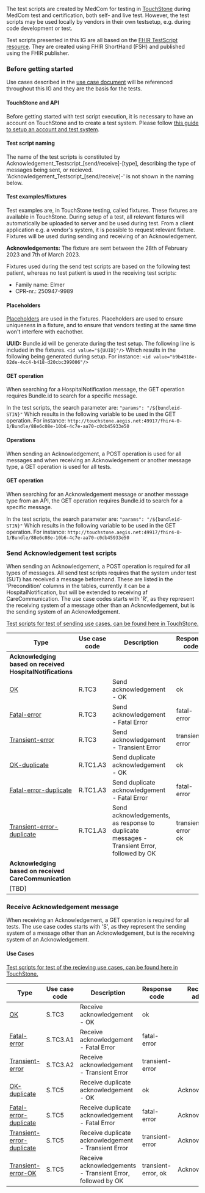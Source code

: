 The test scripts are created by MedCom for testing in [TouchStone](https://touchstone.aegis.net/touchstone/) during MedCom test and certification, both self- and live test. However, the test scripts may be used locally by vendors in their own testsetup, e.g. during code development or test. 

Test scripts presented in this IG are all based on the [FHIR TestScript resource](https://www.hl7.org/fhir/testscript.html). They are created using FHIR ShortHand (FSH) and published using the FHIR publisher. 

### Before getting started

Use cases described in the [use case document](https://medcomdk.github.io/dk-medcom-acknowledgement/#11-use-cases) will be referenced throughout this IG and they are the basis for the tests. 

#### TouchStone and API
Before getting started with test script execution, it is necessary to have an account on TouchStone and to create a test system. Please follow [this guide to setup an account and test system](https://medcomdk.github.io/MedComLandingPage/assets/documents/TouchStoneGettingStarted.html).

#### Test script naming
The name of the test scripts is constituted by Acknowledgement_Testscript_[send/receive]-[type], describing the type of messages being sent, or recieved. 'Acknowledgement_Testscript_[send/receive]-' is not shown in the naming below.

#### Test examples/fixtures
Test examples are, in TouchStone testing, called fixtures. These fixtures are available in TouchStone. During setup of a test, all relevant fixtures will automatically be uploaded to server and be used during test. From a client application e.g. a vendor's system, it is possible to request relevant fixture. Fixtures will be used during sending and receiving of an Acknowledgement.

**Acknowledgements:** 
The fixture are sent between the 28th of February 2023 and 7th of March 2023. 

Fixtures used during the send test scripts are based on the following test patient, whereas no test patient is used in the receiving test scripts:
* Family name: Elmer
* CPR-nr.: 250947-9989 

#### Placeholders
[Placeholders](https://touchstone.aegis.net/touchstone/userguide/html/testscript-authoring/placeholders.html?highlight=placeholder) are used in the fixtures. Placeholders are used to ensure uniqueness in a fixture, and to ensure that vendors testing at the same time won't interfere with eachother. 

**UUID:**
Bundle.id will be generate during the test setup. The following line is included in the fixtures.
  `<id value="${UUID}"/>`
Which results in the following being generated during setup. For instance: 
  `<id value="b9b4818e-02de-4cc4-b418-d20cbc399006"/>`

#### GET operation
When searching for a HospitalNotification message, the GET operation requires Bundle.id to search for a specific message. 

In the test scripts, the search parameter are: 
  `"params": "/${bundleid-STIN}"`
Which results in the following variable to be used in the GET operation. For instance: 
  `http://touchstone.aegis.net:49917/fhir4-0-1/Bundle/88e6c08e-10b6-4c7e-aa70-c0db45933e50`
#### Operations
When sending an Acknowledgement, a POST operation is used for all messages and when receiving an Acknowledgement or another message type, a GET operation is used for all tests. 

#### GET operation
When searching for an Acknowledgement message or another message type from an API, the GET operation requires Bundle.id to search for a specific message.

In the test scripts, the search parameter are: 
  `"params": "/${bundleid-STIN}"`
Which results in the following variable to be used in the GET operation. For instance: 
  `http://touchstone.aegis.net:49917/fhir4-0-1/Bundle/88e6c08e-10b6-4c7e-aa70-c0db45933e50`

### Send Acknowledgement test scripts
When sending an Acknowledgement, a POST operation is required for all types of messages. All send test scripts requires that the system under test (SUT) has received a message beforehand. These are listed in the 'Precondition' columns in the tables, currently it can be a HospitalNotification, but will be extended to receiving af CareCommunication. The use case codes starts with 'R', as they represent the receiving system of a message other than an Acknowledgement, but is the sending system of an Acknowledgement. 

[Test scripts for test of sending use cases, can be found here in TouchStone.](https://touchstone.aegis.net/touchstone/testdefinitions?selectedTestGrp=/FHIRSandbox/MedCom/Acknowledgement/v200/Send/PatientFlows&activeOnly=false&contentEntry=TEST_SCRIPTS)

| **Type** | **Use case <br> code** | **Description** | **Response code** | **Received in advance** |
|---|---|---|---|---|
| **Acknowledging based on received HospitalNotifications** |||||
| [OK](./TestScript-acknowledgement-send-ok-hospitalnotification.html) | R.TC3 | Send acknowledgement - OK | ok | HospitalNotification (STIN) |
| [Fatal-error](./TestScript-acknowledgement-send-fatal-error-hospitalnotification.html) | R.TC3 | Send acknowledgement - Fatal Error | fatal-error | HospitalNotification (STIN)|
| [Transient-error](./TestScript-acknowledgement-send-transient-error-hospitalnotification.html) | R.TC3 | Send acknowledgement - Transient Error | transient-error | HospitalNotification (STIN) |
| [OK-duplicate](./TestScript-acknowledgement-send-ok-duplicate-hospitalnotification.html) | R.TC1.A3 | Send duplicate acknowledgement - OK | ok | Two identical <br> HospitalNotification (STIN)|
| [Fatal-error-duplicate](./TestScript-acknowledgement-send-fatal-error-duplicate-hospitalnotification.html) | R.TC1.A3 | Send duplicate acknowledgement - Fatal Error | fatal-error | Two identical <br> HospitalNotifications (STIN)|
| [Transient-error-duplicate](./TestScript-acknowledgement-send-transient-error-duplicate-hospitalnotificat.html) | R.TC1.A3 | Send acknowledgements, as response to duplicate <br> messages - Transient Error, followed by OK | transient-error <br> ok| Two identical <br> HospitalNotification (STIN)|
| **Acknowledging based on received CareCommunication** |  | |  |  |
| [TBD] |  | |  |  |


### Receive Acknowledgement message
When receiving an Acknowledgement, a GET operation is required for all tests. The use case codes starts with 'S', as they represent the sending system of a message other than an Acknowledgement, but is the receiving system of an Acknowledgement. 

#### Use Cases

[Test scripts for test of the recieving use cases, can be found here in TouchStone.](https://touchstone.aegis.net/touchstone/testdefinitions?selectedTestGrp=/FHIRSandbox/MedCom/Acknowledgement/v300/Receive/UseCases&activeOnly=false&contentEntry=TEST_SCRIPTS)

| **Type** | **Use case <br> code** | **Description** | **Response code** | **Received in advance** |
|---|---|---|---|---|
| [OK](./TestScript-acknowledgement-receive-ok.html) | S.TC3 | Receive acknowledgement - OK | ok | |
| [Fatal-error](./TestScript-acknowledgement-receive-fatal-error.html) | S.TC3.A1 | Receive acknowledgement - Fatal Error | fatal-error | |
| [Transient-error](./TestScript-acknowledgement-receive-transient-error.html) | S.TC3.A2 | Receive acknowledgement - Transient Error | transient-error | |
| [OK-duplicate](./TestScript-acknowledgement-receive-ok-duplicate.html) | S.TC5 | Receive duplicate acknowledgement - OK | ok | Acknowledgement |
| [Fatal-error-duplicate](./TestScript-acknowledgement-receive-fatal-error-duplicate.html) | S.TC5 | Receive duplicate acknowledgement - Fatal Error | fatal-error | Acknowledgement |
| [Transient-error-duplicate](./TestScript-acknowledgement-receive-transient-error-duplicate.html) | S.TC5 | Receive duplicate acknowledgement - Transient Error | transient-error | Acknowledgement |
| [Transient-error-OK](./TestScript-acknowledgement-receive-transient-error-ok.html) | S.TC5 | Receive acknowledgements - Transient Error, followed by OK | transient-error, ok | Acknowledgement |

